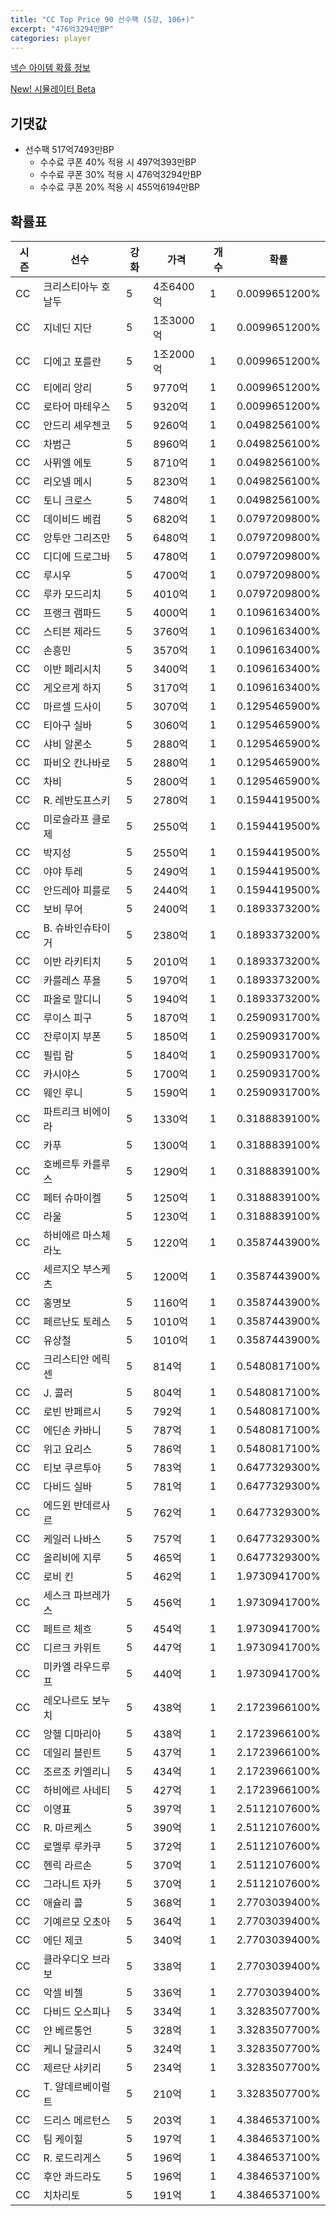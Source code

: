 ```yaml
---
title: "CC Top Price 90 선수팩 (5강, 106+)"
excerpt: "476억3294만BP"
categories: player
---
```

[넥슨 아이템 확률 정보](http://iteminfo.nexon.com/probability/fco?sn=7552)

[New! 시뮬레이터 Beta](/simulator/7552)
## 기댓값
- 선수팩 517억7493만BP
  - 수수료 쿠폰 40% 적용 시 497억393만BP
  - 수수료 쿠폰 30% 적용 시 476억3294만BP
  - 수수료 쿠폰 20% 적용 시 455억6194만BP


## 확률표

|시즌|선수|강화|가격|개수|확률|
|---|---|---|---|---|---|
|CC|크리스티아누 호날두|5|4조6400억|1|0.0099651200%|
|CC|지네딘 지단|5|1조3000억|1|0.0099651200%|
|CC|디에고 포를란|5|1조2000억|1|0.0099651200%|
|CC|티에리 앙리|5|9770억|1|0.0099651200%|
|CC|로타어 마테우스|5|9320억|1|0.0099651200%|
|CC|안드리 셰우첸코|5|9260억|1|0.0498256100%|
|CC|차범근|5|8960억|1|0.0498256100%|
|CC|사뮈엘 에토|5|8710억|1|0.0498256100%|
|CC|리오넬 메시|5|8230억|1|0.0498256100%|
|CC|토니 크로스|5|7480억|1|0.0498256100%|
|CC|데이비드 베컴|5|6820억|1|0.0797209800%|
|CC|앙투안 그리즈만|5|6480억|1|0.0797209800%|
|CC|디디에 드로그바|5|4780억|1|0.0797209800%|
|CC|루시우|5|4700억|1|0.0797209800%|
|CC|루카 모드리치|5|4010억|1|0.0797209800%|
|CC|프랭크 램파드|5|4000억|1|0.1096163400%|
|CC|스티븐 제라드|5|3760억|1|0.1096163400%|
|CC|손흥민|5|3570억|1|0.1096163400%|
|CC|이반 페리시치|5|3400억|1|0.1096163400%|
|CC|게오르게 하지|5|3170억|1|0.1096163400%|
|CC|마르셀 드사이|5|3070억|1|0.1295465900%|
|CC|티아구 실바|5|3060억|1|0.1295465900%|
|CC|샤비 알론소|5|2880억|1|0.1295465900%|
|CC|파비오 칸나바로|5|2880억|1|0.1295465900%|
|CC|차비|5|2800억|1|0.1295465900%|
|CC|R. 레반도프스키|5|2780억|1|0.1594419500%|
|CC|미로슬라프 클로제|5|2550억|1|0.1594419500%|
|CC|박지성|5|2550억|1|0.1594419500%|
|CC|야야 투레|5|2490억|1|0.1594419500%|
|CC|안드레아 피를로|5|2440억|1|0.1594419500%|
|CC|보비 무어|5|2400억|1|0.1893373200%|
|CC|B. 슈바인슈타이거|5|2380억|1|0.1893373200%|
|CC|이반 라키티치|5|2010억|1|0.1893373200%|
|CC|카를레스 푸욜|5|1970억|1|0.1893373200%|
|CC|파올로 말디니|5|1940억|1|0.1893373200%|
|CC|루이스 피구|5|1870억|1|0.2590931700%|
|CC|잔루이지 부폰|5|1850억|1|0.2590931700%|
|CC|필립 람|5|1840억|1|0.2590931700%|
|CC|카시야스|5|1700억|1|0.2590931700%|
|CC|웨인 루니|5|1590억|1|0.2590931700%|
|CC|파트리크 비에이라|5|1330억|1|0.3188839100%|
|CC|카푸|5|1300억|1|0.3188839100%|
|CC|호베르투 카를루스|5|1290억|1|0.3188839100%|
|CC|페터 슈마이켈|5|1250억|1|0.3188839100%|
|CC|라울|5|1230억|1|0.3188839100%|
|CC|하비에르 마스체라노|5|1220억|1|0.3587443900%|
|CC|세르지오 부스케츠|5|1200억|1|0.3587443900%|
|CC|홍명보|5|1160억|1|0.3587443900%|
|CC|페르난도 토레스|5|1010억|1|0.3587443900%|
|CC|유상철|5|1010억|1|0.3587443900%|
|CC|크리스티안 에릭센|5|814억|1|0.5480817100%|
|CC|J. 콜러|5|804억|1|0.5480817100%|
|CC|로빈 반페르시|5|792억|1|0.5480817100%|
|CC|에딘손 카바니|5|787억|1|0.5480817100%|
|CC|위고 요리스|5|786억|1|0.5480817100%|
|CC|티보 쿠르투아|5|783억|1|0.6477329300%|
|CC|다비드 실바|5|781억|1|0.6477329300%|
|CC|에드윈 반데르사르|5|762억|1|0.6477329300%|
|CC|케일러 나바스|5|757억|1|0.6477329300%|
|CC|올리비에 지루|5|465억|1|0.6477329300%|
|CC|로비 킨|5|462억|1|1.9730941700%|
|CC|세스크 파브레가스|5|456억|1|1.9730941700%|
|CC|페트르 체흐|5|454억|1|1.9730941700%|
|CC|디르크 카위트|5|447억|1|1.9730941700%|
|CC|미카엘 라우드루프|5|440억|1|1.9730941700%|
|CC|레오나르도 보누치|5|438억|1|2.1723966100%|
|CC|앙헬 디마리아|5|438억|1|2.1723966100%|
|CC|데일리 블린트|5|437억|1|2.1723966100%|
|CC|조르조 키엘리니|5|434억|1|2.1723966100%|
|CC|하비에르 사네티|5|427억|1|2.1723966100%|
|CC|이영표|5|397억|1|2.5112107600%|
|CC|R. 마르케스|5|390억|1|2.5112107600%|
|CC|로멜루 루카쿠|5|372억|1|2.5112107600%|
|CC|헨릭 라르손|5|370억|1|2.5112107600%|
|CC|그라니트 자카|5|370억|1|2.5112107600%|
|CC|애슐리 콜|5|368억|1|2.7703039400%|
|CC|기예르모 오초아|5|364억|1|2.7703039400%|
|CC|에딘 제코|5|340억|1|2.7703039400%|
|CC|클라우디오 브라보|5|338억|1|2.7703039400%|
|CC|악셀 비첼|5|336억|1|2.7703039400%|
|CC|다비드 오스피나|5|334억|1|3.3283507700%|
|CC|얀 베르통언|5|328억|1|3.3283507700%|
|CC|케니 달글리시|5|324억|1|3.3283507700%|
|CC|제르단 샤키리|5|234억|1|3.3283507700%|
|CC|T. 알데르베이럴트|5|210억|1|3.3283507700%|
|CC|드리스 메르턴스|5|203억|1|4.3846537100%|
|CC|팀 케이힐|5|197억|1|4.3846537100%|
|CC|R. 로드리게스|5|196억|1|4.3846537100%|
|CC|후안 콰드라도|5|196억|1|4.3846537100%|
|CC|치차리토|5|191억|1|4.3846537100%|

